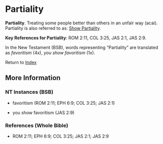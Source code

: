 # Partiality
**Partiality**. 
Treating some people better than others in an unfair way (acai). 
Partiality is also referred to as: 
[Show Partiality](ShowPartiality.md). 


**Key References for Partiality**: 
ROM 2:11, COL 3:25, JAS 2:1, JAS 2:9. 




In the New Testament (BSB), words representing “Partiality” are translated as 
*favoritism* (4x), *you show favoritism* (1x). 


Return to [Index](00-Index.md)

## More Information

### NT Instances (BSB)

* favoritism (ROM 2:11; EPH 6:9; COL 3:25; JAS 2:1)

* you show favoritism (JAS 2:9)



### References (Whole Bible)

* ROM 2:11; EPH 6:9; COL 3:25; JAS 2:1; JAS 2:9



